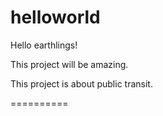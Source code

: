 helloworld
==========

Hello earthlings!  

This project will be amazing.

This project is about public transit.

==========